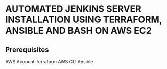 # AUTOMATED JENKINS SERVER INSTALLATION USING TERRAFORM, ANSIBLE AND BASH ON AWS EC2

## Prerequisites

AWS Acoount
Terraform
AWS CLI
Ansible

## 

